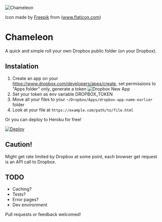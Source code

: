 ![Chameleon](https://chameleon-sk.herokuapp.com/chameleon/icon_128.png)

Icon made by [Freepik](www.freepik.com) from (www.flaticon.com)

Chameleon
=========

A quick and simple roll your own Dropbox public folder (on your Dropbox).

## Instalation

  1. Create an app on your https://www.dropbox.com/developers/apps/create, set
     permissions to "Apps folder" only, generate a token
     ![Dropbox New App](https://chameleon-sk.herokuapp.com/chameleon/dropbox_new_app.png "Dropbox New App")
  2. Set your token as env variable DROPBOX_TOKEN
  3. Move all your files to your `~/Dropbox/Apps/dropbox-app-name-earlier` folder
  4. Look at your file at `https://example.com/path/to/file.html`

Or you can deploy to Heroku for free!

  [![Deploy](https://www.herokucdn.com/deploy/button.svg)](https://heroku.com/deploy?template=https://github.com/owyongsk/chameleon&env[DROPBOX_TOKEN=never_gonna_give_you_up])

## Caution!
  Might get rate limited by Dropbox at some point, each browser get request is an API call to Dropbox.

## TODO

  * Caching?
  * Tests?
  * Error pages?
  * Dev environment
  
  Pull requests or feedback welcomed!
